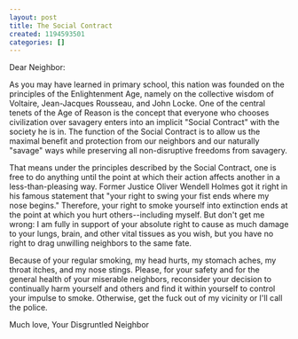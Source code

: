 ```yaml
---
layout: post
title: The Social Contract
created: 1194593501
categories: []
---
```

Dear Neighbor:

As you may have learned in primary school, this nation was founded on the principles of the Enlightenment Age, namely on the collective wisdom of Voltaire, Jean-Jacques Rousseau, and John Locke. One of the central tenets of the Age of Reason is the concept that everyone who chooses civilization over savagery enters into an implicit "Social Contract" with the society he is in. The function of the Social Contract is to allow us the maximal benefit and protection from our neighbors and our naturally "savage" ways while preserving all non-disruptive freedoms from savagery.

That means under the principles described by the Social Contract, one is free to do anything until the point at which their action affects another in a less-than-pleasing way. Former Justice Oliver Wendell Holmes got it right in his famous statement that "your right to swing your fist ends where my nose begins." Therefore, your right to smoke yourself into extinction ends at the point at which you hurt others--including myself. But don't get me wrong: I am fully in support of your absolute right to cause as much damage to your lungs, brain, and other vital tissues as you wish, but you have no right to drag unwilling neighbors to the same fate.

Because of your regular smoking, my head hurts, my stomach aches, my throat itches, and my nose stings. Please, for your safety and for the general health of your miserable neighbors, reconsider your decision to continually harm yourself and others and find it within yourself to control your impulse to smoke. Otherwise, get the fuck out of my vicinity or I'll call the police.

Much love,
Your Disgruntled Neighbor
